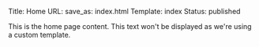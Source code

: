 Title: Home
URL: 
save_as: index.html
Template: index
Status: published

This is the home page content. This text won't be displayed as we're using a custom template.
